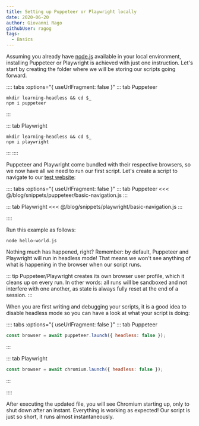 ```yaml
---
title: Setting up Puppeteer or Playwright locally
date: 2020-06-20
author: Giovanni Rago
githubUser: ragog
tags: 
  - Basics
---
```


Assuming you already have [node.js](https://nodejs.org/) available in your local environment, installing Puppeteer or Playwright is achieved with just one instruction. Let's start by creating the folder where we will be storing our scripts going forward.

:::: tabs :options="{ useUrlFragment: false }"
::: tab Puppeteer 
```
mkdir learning-headless && cd $_
npm i puppeteer
```
:::

::: tab Playwright
```
mkdir learning-headless && cd $_
npm i playwright
```
:::
::::

Puppeteer and Playwright come bundled with their respective browsers, so we now have all we need to run our first script. Let's create a script to navigate to our [test website](https://danube-webshop.herokuapp.com):

:::: tabs :options="{ useUrlFragment: false }"
::: tab Puppeteer 
<<< @/blog/snippets/puppeteer/basic-navigation.js
:::

::: tab Playwright
<<< @/blog/snippets/playwright/basic-navigation.js
:::

::::

Run this example as follows:
```shell script
node hello-world.js
```

Nothing much has happened, right? Remember: by default, Puppeteer and Playwright will run in headless mode! That means we won't see anything of what is happening in the browser when our script runs.

::: tip
Puppeteer/Playwright creates its own browser user profile, which it cleans up on every run. In other words: all runs will be sandboxed and not interfere with one another, as state is always fully reset at the end of a session.
:::

When you are first writing and debugging your scripts, it is a good idea to disable headless mode so you can have a look at what your script is doing:

:::: tabs :options="{ useUrlFragment: false }"
::: tab Puppeteer 
```js
const browser = await puppeteer.launch({ headless: false });
```
:::

::: tab Playwright
```js
const browser = await chromium.launch({ headless: false });
```
:::

::::

After executing the updated file, you will see Chromium starting up, only to shut down after an instant. Everything is working as expected! Our script is just so short, it runs almost instantaneously.